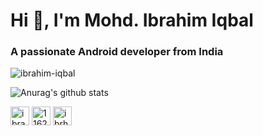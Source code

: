 <h1 align="left">Hi 👋, I'm Mohd. Ibrahim Iqbal</h1>
<h3 align="left">A passionate Android developer from India</h3>

<!--
<p align="left"><img src="https://devicons.github.io/devicon/devicon.git/icons/android/android-original-wordmark.svg" alt="android" width="40" height="40"/> <img src="https://devicons.github.io/devicon/devicon.git/icons/bootstrap/bootstrap-plain.svg" alt="bootstrap" width="40" height="40"/> <img src="https://devicons.github.io/devicon/devicon.git/icons/c/c-original.svg" alt="c" width="40" height="40"/> <img src="https://devicons.github.io/devicon/devicon.git/icons/cplusplus/cplusplus-original.svg" alt="cplusplus" width="40" height="40"/> <img src="https://devicons.github.io/devicon/devicon.git/icons/css3/css3-original-wordmark.svg" alt="css3" width="40" height="40"/> <img src="https://www.vectorlogo.zone/logos/figma/figma-icon.svg" alt="figma" width="40" height="40"/> <img src="https://www.vectorlogo.zone/logos/google_cloud/google_cloud-icon.svg" alt="gcp" width="40" height="40"/> <img src="https://www.vectorlogo.zone/logos/git-scm/git-scm-icon.svg" alt="git" width="40" height="40"/> <img src="https://devicons.github.io/devicon/devicon.git/icons/html5/html5-original-wordmark.svg" alt="html5" width="40" height="40"/> <img src="https://www.vectorlogo.zone/logos/adobe_illustrator/adobe_illustrator-icon.svg" alt="illustrator" width="40" height="40"/> <img src="https://devicons.github.io/devicon/devicon.git/icons/java/java-original-wordmark.svg" alt="java" width="40" height="40"/> <img src="https://devicons.github.io/devicon/devicon.git/icons/linux/linux-original.svg" alt="linux" width="40" height="40"/> <img src="https://devicons.github.io/devicon/devicon.git/icons/photoshop/photoshop-plain.svg" alt="photoshop" width="40" height="40"/> <img src="https://www.vectorlogo.zone/logos/sketchapp/sketchapp-icon.svg" alt="sketch" width="40" height="40"/></p>

<a href="https://github.com/beingamit4197">
  <img align="center" src="https://github-readme-stats.vercel.app/api/top-langs/?username=ibrahim-iqbal&theme=dark&hide_langs_below=1" />
</a>

<p align="left">&nbsp;<img align="center" src="https://github-readme-stats.vercel.app/api?username=ibrahim-iqbal&show_icons=true" alt="ibrahim-iqbal" /></p>
-->
<p align="left"> <img src="https://komarev.com/ghpvc/?username=ibrahim-iqbal" alt="ibrahim-iqbal" /> </p>

![Anurag's github stats](https://github-readme-stats.vercel.app/api?username=ibrahim-iqbal&show_icons=true&theme=radical)

<p align="left">
<a href="https://twitter.com/ibrahimiqbal163" target="blank"><img align="center" src="https://cdn.jsdelivr.net/npm/simple-icons@3.0.1/icons/twitter.svg" alt="ibrahimiqbal163" height="30" width="30" /></a>
<a href="https://stackoverflow.com/users/11620930" target="blank"><img align="center" src="https://cdn.jsdelivr.net/npm/simple-icons@3.0.1/icons/stackoverflow.svg" alt="11620930" height="30" width="30" /></a>
<a href="https://instagram.com/ibrhm.x.117" target="blank"><img align="center" src="https://cdn.jsdelivr.net/npm/simple-icons@3.0.1/icons/instagram.svg" alt="ibrhm.x.117" height="30" width="30" /></a>
</p>
